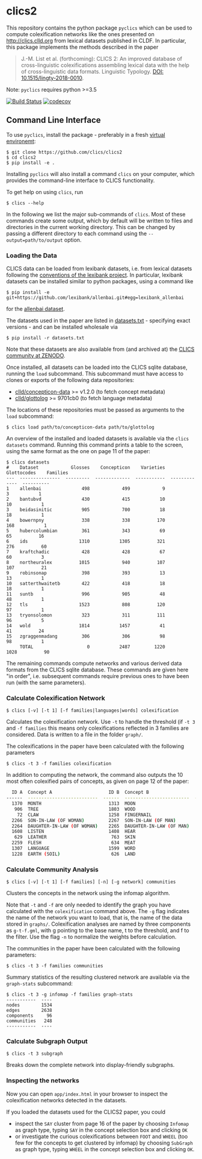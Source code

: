 # clics2

This repository contains the python package `pyclics` which can be used to compute colexification networks like
the ones presented on http://clics.clld.org from lexical datasets published in CLDF. In particular, this package
implements the methods described in the paper

> J.-M. List et al. (forthcoming): CLICS 2: An improved database of cross-linguistic colexifications assembling lexical data with the help of cross-linguistic data formats. Linguistic Typology. [DOI: 10.1515/lingty-2018-0010](https://doi.org/10.1515/lingty-2018-0010).

Note: `pyclics` requires python >=3.5

[![Build Status](https://travis-ci.org/clics/clics2.svg?branch=master)](https://travis-ci.org/clics/clics2)
[![codecov](https://codecov.io/gh/clics/clics2/branch/master/graph/badge.svg)](https://codecov.io/gh/clics/clics2)


## Command Line Interface

To use `pyclics`, install the package - preferably in a fresh 
[virtual environemt](http://docs.python-guide.org/en/latest/dev/virtualenvs/):

```shell
$ git clone https://github.com/clics/clics2
$ cd clics2
$ pip install -e .
```

Installing `pyclics` will also install a command `clics` on your computer, which provides the command-line interface to 
CLICS functionality.

To get help on using `clics`, run
```shell
$ clics --help
```

In the following we list the major sub-commands of `clics`. Most of these commands create some output,
which by default will be written to files and directories in the current working directory. This can be
changed by passing a different directory to each command using the `--output=path/to/output` option.


### Loading the Data

CLICS data can be loaded from lexibank datasets, i.e. from lexical datasets following the 
[conventions of the lexibank project](https://github.com/lexibank/lexibank/wiki). In particular,
lexibank datasets can be installed similar to python packages, using a command like

```shell
$ pip install -e git+https://github.com/lexibank/allenbai.git#egg=lexibank_allenbai
```

for the [allenbai dataset](https://github.com/lexibank/allenbai).

The datasets used in the paper are listed in
[datasets.txt](datasets.txt) - specifying exact versions - and
can be installed wholesale via

```shell
$ pip install -r datasets.txt
```

Note that these datasets are also available from (and archived at) the [CLICS community at ZENODO](https://zenodo.org/communities/clics).

Once installed, all datasets can be loaded into the CLICS sqlite database, running the `load` subcommand.
This subcommand must have access to clones or exports of the following data repositories:
- [clld/concepticon-data](https://github.com/clld/concepticon-data) >= v1.2.0 (to fetch concept metadata)
- [clld/glottolog](https://github.com/clld/glottolog) >= 9701cb0 (to fetch language metadata)

The locations of these repositories must be passed as arguments to the `load` subcommand:
```shell
$ clics load path/to/concepticon-data path/to/glottolog
```

An overview of the installed and loaded datasets is available via the `clics datasets` command.
Running this command prints a table to the screen, using the same format as the one on page 11 of
the paper:

```shell
$ clics datasets
#    Dataset            Glosses    Concepticon    Varieties    Glottocodes    Families
---  ---------------  ---------  -------------  -----------  -------------  ----------
1    allenbai               498            499            9              3           1
2    bantubvd               430            415           10             10           1
3    beidasinitic           905            700           18             18           1
4    bowernpny              338            338          170            168           1
5    hubercolumbian         361            343           69             65          16
6    ids                   1310           1305          321            276          60
7    kraftchadic            428            428           67             60           3
8    northeuralex          1015            940          107            107          21
9    robinsonap             398            393           13             13           1
10   satterthwaitetb        422            418           18             18           1
11   suntb                  996            905           48             48           1
12   tls                   1523            808          120             97           1
13   tryonsolomon           323            311          111             96           5
14   wold                  1814           1457           41             41          24
15   zgraggenmadang         306            306           98             98           1
     TOTAL                    0           2487         1220           1028          90
```

The remaining commands compute networks and various derived data formats from the CLICS sqlite database.
These commands are given here "in order", i.e. subsequent commands require previous ones to have been
run (with the same parameters).


### Calculate Colexification Network

```shell
$ clics [-v] [-t 1] [-f families|languages|words] colexification
```

Calculates the colexification network. Use `-t` to handle the threshold (if `-t 3` and `-f families` this means only 
colexifications reflected in 3 families are considered. Data is written to a file in the folder `graph/`. 

The colexifications in the paper have been calculated with the following parameters

```shell
$ clics -t 3 -f families colexification
```

In addition to computing the network, the command also outputs the 10 most often colexified pairs of concepts,
as given on page 12 of the paper:

```bash
  ID A  Concept A                     ID B  Concept B                   Families    Languages    Words
------  --------------------------  ------  ------------------------  ----------  -----------  -------
  1370  MONTH                         1313  MOON                              56          289      294
   906  TREE                          1803  WOOD                              55          211      310
    72  CLAW                          1258  FINGERNAIL                        50          209      216
  2266  SON-IN-LAW (OF WOMAN)         2267  SON-IN-LAW (OF MAN)               49          262      285
  2264  DAUGHTER-IN-LAW (OF WOMAN)    2265  DAUGHTER-IN-LAW (OF MAN)          47          235      262
  1608  LISTEN                        1408  HEAR                              47          102      105
   629  LEATHER                        763  SKIN                              46          233      255
  2259  FLESH                          634  MEAT                              46          222      232
  1307  LANGUAGE                      1599  WORD                              45           94       98
  1228  EARTH (SOIL)                   626  LAND                              43          158      181
```


### Calculate Community Analysis

```shell
$ clics [-v] [-t 1] [-f families] [-n] [-g network] communities
```

Clusters the concepts in the network using the infomap algorithm.

Note that `-t` and `-f` are only needed to identify the graph you have calculated with the `colexification` command above.
The `-g` flag indicates the name of the network you want to load, that is, the name of the data stored in `graphs/`. 
Colexification analyses are named by three components as `g-t-f.gml`, with g pointing to the base name, t to the threshold,
and f to the filter. Use the flag `-n` to normalize the weights before calculation.

The communities in the paper have been calculated with the following parameters:

```shell
$ clics -t 3 -f families communities
```

Summary statistics of the resulting clustered network are available via the `graph-stats` subcommand:

```shell
$ clics -t 3 -g infomap -f families graph-stats   
-----------  ----
nodes        1534
edges        2638
components     96
communities   248
-----------  ----
```


### Calculate Subgraph Output

```shell
$ clics -t 3 subgraph
```

Breaks down the complete network into display-friendly subgraphs.


### Inspecting the networks

Now you can open `app/index.html` in your browser to inspect the colexification networks detected in the
datasets.

If you loaded the datasets used for the CLICS2 paper, you could
- inspect the `SAY` cluster from page 16
  of the paper by choosing `Infomap` as graph type, typing `SAY` in the concept selection box and clicking `OK`
- or investigate the curious colexifications between `FOOT` and `WHEEL` (too few for the concepts to get clustered
  by infomap) by choosing `SubGraph` as graph type, typing `WHEEL` in the concept selection box and clicking `OK`.
